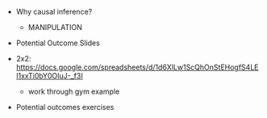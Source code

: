 - Why causal inference?
  - MANIPULATION

- Potential Outcome Slides
- 2x2: https://docs.google.com/spreadsheets/d/1d6XlLw1ScQhOnStEHogfS4LEl1xxTi0bY0OIuJ-_f3I 
  - work through gym example
- Potential outcomes exercises
